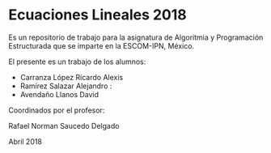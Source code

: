 # Ecuaciones Lineales 2018

Es un repositorio de trabajo para la asignatura de 
Algoritmia y Programación Estructurada 
que se imparte en la ESCOM-IPN, México.

El presente es un trabajo de los alumnos:

* Carranza López Ricardo Alexis
* Ramírez Salazar Alejandro : 
* Avendaño Llanos David

Coordinados por el profesor:

Rafael Norman Saucedo Delgado

Abril 2018
